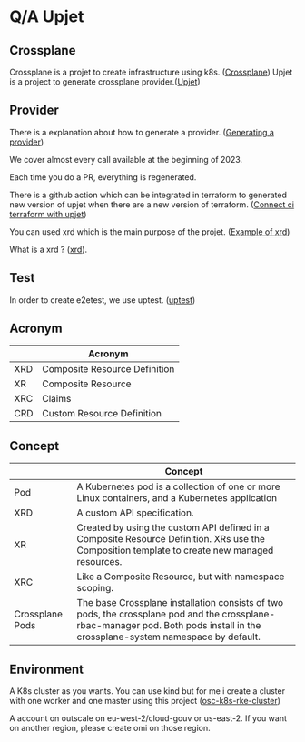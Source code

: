 # Q/A Upjet

## Crossplane

Crossplane is a projet to create infrastructure using k8s. ([Crossplane][Crossplane]) 
Upjet is a project to generate crossplane provider.([Upjet][Upjet])


## Provider

There is a explanation about how to generate a provider. ([Generating a provider][Generating a provider])

We cover almost every call available at the beginning of 2023.

Each time you do a PR, everything is regenerated.

There is a github action which can be integrated in terraform to generated new version of upjet when there are a new version of terraform. ([Connect ci terraform with upjet][Connect ci terraform with upjet])

You can used xrd which is the main purpose of the projet. ([Example of xrd][Example of xrd]) 

What is a xrd ? ([xrd][xrd]).

## Test

In  order to create e2etest, we use uptest. ([uptest][uptest])

## Acronym

|      |       Acronym                 |
|------|-------------------------------|
|  XRD | Composite Resource Definition |   
|  XR  | Composite Resource            |
|  XRC | Claims                        |  
|  CRD | Custom Resource Definition    |


## Concept

|                  | Concept                                                                                                                                                                         |
|------------------|---------------------------------------------------------------------------------------------------------------------------------------------------------------------------------|
|   Pod            | A Kubernetes pod is a collection of one  or more  Linux containers, and  a Kubernetes  application                                                                              |
|   XRD            |  A custom API specification.                                                                                                                                                    |
|   XR             | Created by using the custom API defined in a Composite Resource Definition. XRs use the Composition template to create new managed resources.                                   |
|   XRC            | Like a Composite Resource, but with namespace scoping.                                                                                                                          |
|  Crossplane Pods | The base Crossplane installation consists of two pods, the crossplane pod and the crossplane-rbac-manager pod. Both pods install in the crossplane-system namespace by default. |       



## Environment

A K8s cluster as you wants.
You can use kind but for me i create a cluster with one worker and one master using this project ([osc-k8s-rke-cluster][osc-k8s-rke-cluster])

A account on outscale on eu-west-2/cloud-gouv or us-east-2. If you want on another region, please create omi on those region.


<!-- References -->
[Upjet]: https://github.com/crossplane/upjet
[Crossplane]: https://www.crossplane.io/
[Generating a provider]: https://github.com/crossplane/upjet/blob/main/docs/generating-a-provider.md
[Connect ci terraform with upjet]: https://github.com/outscale-vbr/test/blob/main/.github/workflows/launch.yaml
[Example of xrd]: https://github.com/outscale/upjet-provider-outscale/tree/main/examples-xrd/netvm
[xrd]: https://docs.crossplane.io/latest/concepts/composite-resource-definitions/
[uptest]: https://github.com/upbound/uptest
[osc-k8s-rke-cluster]: https://github.com/outscale/osc-k8s-rke-cluster